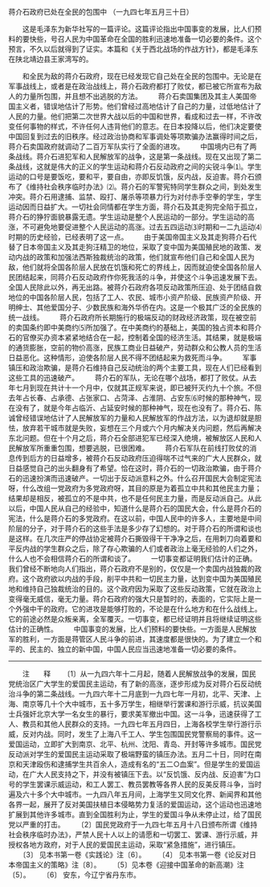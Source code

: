 蒋介石政府已处在全民的包围中
（一九四七年五月三十日）

　　这是毛泽东为新华社写的一篇评论。这篇评论指出中国事变的发展，比人们预料的要快些，号召人民为中国革命在全国的胜利迅速地准备一切必要的条件。这个预言，不久以后就得到了证实。本篇和《关于西北战场的作战方针》，都是毛泽东在陕北靖边县王家湾写的。 

　　和全民为敌的蒋介石政府，现在已经发现它自己处在全民的包围中。无论是在军事战线上，或者是在政治战线上，蒋介石政府都打了败仗，都已被它所宣布为敌人的力量所包围，并且想不出逃脱的方法。 
　　蒋介石卖国集团及其主人美国帝国主义者，错误地估计了形势。他们曾经过高地估计了自己的力量，过低地估计了人民的力量。他们把第二次世界大战以后的中国和世界，看成和过去一样，不许改变任何事物的样式，不许任何人违背他们的意志。在日本投降以后，他们决定要使中国回复到过去的旧秩序。经过政治协商和军事调处等项欺骗办法赢得时间之后，蒋介石卖国政府就调动了二百万军队实行了全面的进攻。 
　　中国境内已有了两条战线。蒋介石进犯军和人民解放军的战争，这是第一条战线。现在又出现了第二条战线，这就是伟大的正义的学生运动和蒋介石反动政府之间的尖锐斗争⑴。学生运动的口号是要饭吃，要和平，要自由，亦即反饥饿，反内战，反迫害。蒋介石颁布了《维持社会秩序临时办法》⑵。蒋介石的军警宪特同学生群众之间，到处发生冲突。蒋介石用逮捕、监禁、殴打、屠杀等项暴力行为对付赤手空拳的学生，学生运动因而日益扩大。一切社会同情都在学生方面，蒋介石及其走狗完全陷于孤立，蒋介石的狰狞面貌暴露无遗。学生运动是整个人民运动的一部分。学生运动的高涨，不可避免地要促进整个人民运动的高涨。过去五四运动⑶时期和一二九运动⑷时期的历史经验，已经表明了这一点。 
　　由于美国帝国主义及其走狗蒋介石代替了日本帝国主义及其走狗汪精卫的地位，采取了变中国为美国殖民地的政策、发动内战的政策和加强法西斯独裁统治的政策，他们就宣布他们自己和全国人民为敌，他们就将全国各阶层人民放在饥饿和死亡的界线上，因而就迫使全国各阶层人民团结起来，同蒋介石反动政府作你死我活的斗争，并使这个斗争迅速发展下去。全国人民除此以外，再无出路。被蒋介石政府各项反动政策所压迫、处于团结自救地位的中国各阶层人民，包括了工人、农民、城市小资产阶级、民族资产阶级、开明绅士、其他爱国分子、少数民族和海外华侨在内。这是一个极其广泛的全民族的统一战线。 
　　蒋介石政府所长期施行的极端反动的财政经济政策，现在被空前的卖国条约即中美商约⑸所加强了。在中美商约的基础上，美国的独占资本和蒋介石的官僚买办资本紧紧地结合在一起，控制着全国的经济生活。其结果，就是极端的通货膨胀，空前的物价高涨，民族工商业日益破产，劳动群众和公教人员的生活日益恶化。这种情形，迫使各阶层人民不得不团结起来为救死而斗争。 
　　军事镇压和政治欺骗，是蒋介石维持自己反动统治的两个主要工具，现在人们已经看到这些工具的迅速破产。 
　　蒋介石的军队，无论在哪个战场，都打了败仗。从去年七月到现在共计十一个月中，仅就其正规军来说，即已被歼灭约九十个旅。不但去年占长春、占承德、占张家口、占菏泽、占淮阴、占安东⑹时候的那种神气，现在没有了，就是今年占临沂、占延安时候的那种神气，现在也没有了。蒋介石、陈诚曾经错误地估计了人民解放军的力量和人民解放军的作战方法，以为退却就是胆怯，放弃若干城市就是失败，妄想在三个月或六个月内解决关内问题，然后再解决东北问题。但在十个月之后，蒋介石全部进犯军已经深入绝境，被解放区人民和人民解放军所重重包围，想要逃脱，已很困难。 
　　蒋介石军队在前线打败仗的消息传到后方的日益增多，被蒋介石反动政府压迫得喘不过气来的广大人民群众，就日益感觉自己的出头翻身有了希望。恰在这时，蒋介石的一切政治欺骗，由于蒋介石的迅速扮演而迅速破产。一切出于反动派意料之外。什么召开国民大会制定宪法呀，什么改组一党政府为多党政府呀，其目的原是为着孤立中共和其他民主力量；结果却是相反，被孤立的不是中共，也不是任何民主力量，而是反动派自己。从此以后，中国人民从自己的经验中，知道什么是蒋介石的国民大会，什么是蒋介石的宪法，什么是蒋介石的多党政府。在这以前，中国人民中的许多人，主要地是中间阶层的分子，对于蒋介石的这些手法是多少存了幻想的。对于蒋介石的所谓和谈也是这样。在几次庄严的停战协定被蒋介石撕毁得干干净净之后，在用刺刀向着要和平反内战的学生群众之后，除了存心欺骗的人们或者政治上毫无经验的人们之外，什么人也不会相信蒋介石的所谓和谈了。 
　　一切事变都证明我们估计的正确。我们曾经不断地向人们指出，蒋介石政府不是别的，仅仅是一个卖国内战独裁的政府。这个政府欲以内战的手段，削平中共和一切民主力量，达到变中国为美国殖民地和维持自己独裁统治的目的。这个政府因为采取了这些反动政策，它就在政治上变得毫无威信，毫无力量。蒋介石政府的强大只是暂时的，表面的，它实际上是一个外强中干的政府。它的进攻是能够打败的，不论是在什么地方和在什么战线上。它的前途必然是众叛亲离，全军覆灭。一切事变，都已经证明并且将继续证明这些估计的正确性。 
　　中国事变的发展，比人们预料的要快些。一方面是人民解放军的胜利，一方面是蒋管区人民斗争的前进，其速度都是很快的。为了建立一个和平的、民主的、独立的新中国，中国人民应当迅速地准备一切必要的条件。 


------------------
　　注　　释 
　　〔1〕从一九四六年十二月起，随着人民解放战争的发展，国民党统治区广大学生的爱国民主运动，有了新的高涨，逐步形成为反对蒋介石反动统治斗争的第二条战线。一九四六年十二月底到一九四七年一月初，北平、天津、上海、南京等几十个大中城市，五十多万学生，相继举行罢课和游行示威，抗议美国士兵强奸北京大学一名女生的暴行，要求美军撤出中国。这一斗争，迅速获得了工人、教员和其他人民群众的支持。一九四七年五月四日，上海各校学生举行游行示威，反对内战。同时，发生了上海八千工人、学生包围国民党警察局的事件。这一爱国运动，立即扩大到南京、北平、杭州、沈阳、青岛、开封等许多城市。国民党反动派对学生的爱国民主运动采取了极端野蛮的镇压办法。五月二十日，同时在南京和天津殴伤和逮捕学生共百余人，造成有名的“五二○血案”。但是学生的爱国运动，在广大人民支持之下，并没有被镇压下去。以“反饥饿、反内战、反迫害”为口号的学生罢课示威运动，和工人罢工、教员罢教等各界人民的反美反蒋斗争，当时遍及六十多个大中城市。一九四八年五月间，上海学生又同文化界、新闻界和其他各界一起，展开了反对美国扶植日本侵略势力复活的爱国运动，这个运动也迅速地扩展到其他许多城市。直到全国胜利为止，学生的爱国斗争从未停止过，给了国民党以严重的打击。 
　　〔2〕国民党政府于一九四七年五月十八日颁布所谓《维持社会秩序临时办法》，严禁人民十人以上的请愿和一切罢工、罢课、游行示威，并授权各地方政府，对于人民的爱国民主运动，采取“紧急措施”，进行镇压。 
　　〔3〕 见本书第一卷《实践论》注〔6〕。 
　　〔4〕 见本书第一卷《论反对日本帝国主义的策略》注〔8〕。 
　　〔5〕见本卷《迎接中国革命的新高潮》注〔5〕。 
　　〔6〕 安东，今辽宁省丹东市。 
